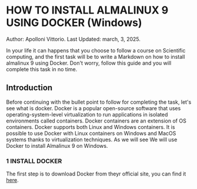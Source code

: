 # HOW TO INSTALL ALMALINUX 9 USING DOCKER (Windows)
Author: Apolloni Vittorio.
Last Updated: march, 3, 2025.


In your life it can happens that you  choose to follow a  course on Scientific computing, and the  first task will be to write  a Markdown on how to install almalinux 9 using Docker. Don't worry, follow this guide and you will complete  this task in no time. 

## Introduction
Before continuing with the bullet point to follow  for  completing the task, let's see what is docker.
Docker is a popular open-source software that uses operating-system-level virtualization to run applications in isolated environments called containers. Docker containers are an extension of OS containers. Docker supports both Linux and Windows containers. It is possible to use Docker with Linux containers on Windows and MacOS systems thanks to virtualization techniques. 
As we will see We will use Docker to install Almalinux 9 on Windows. 

### 1 INSTALL DOCKER
The first step is to download Docker from theyr official site, you  can find it [here](https://www.docker.com/).  
